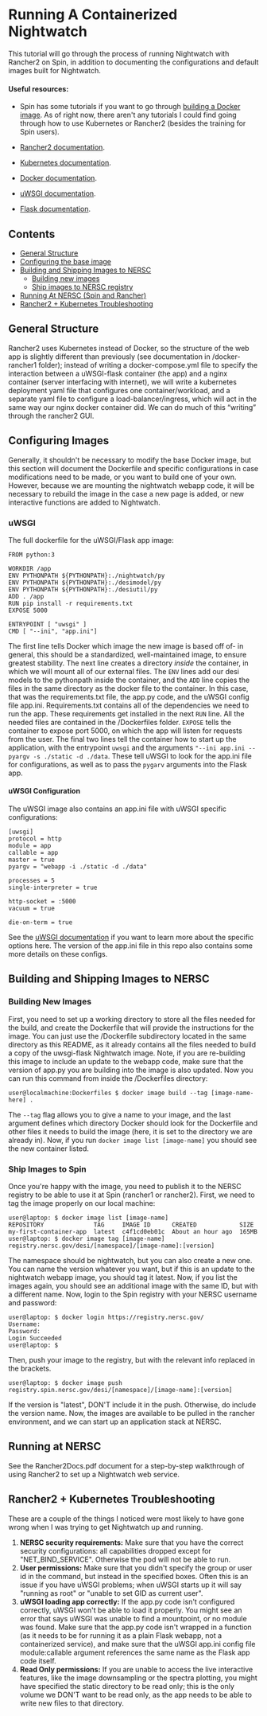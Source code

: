 # Running A Containerized Nightwatch 
This tutorial will go through the process of running Nightwatch with Rancher2 on Spin, in addition to documenting the configurations and default images built for Nightwatch.

#### Useful resources:
- Spin has some tutorials if you want to go through [building a Docker image](https://docs.nersc.gov/services/spin/getting_started/lesson-1/). As of right now, there aren't any tutorials I could find going through how to use Kubernetes or Rancher2 (besides the training for Spin users).

- [Rancher2 documentation](https://rancher.com/docs/rancher/v2.x/en/).

- [Kubernetes documentation](https://kubernetes.io/docs/home/).

- [Docker documentation](https://docs.docker.com/).

- [uWSGI documentation](https://uwsgi-docs.readthedocs.io/en/latest/index.html).

- [Flask documentation](https://flask.palletsprojects.com/en/1.1.x/).

## Contents
- [General Structure](#general-structure) 
- [Configuring the base image](#configuring-the-base-image)
- [Building and Shipping Images to NERSC](#building-and-shipping-images-to-nersc)
  - [Building new images](#building-new-images)
  - [Ship images to NERSC registry](#ship-images-to-spin)
- [Running At NERSC (Spin and Rancher)](#running-at-nersc)
- [Rancher2 + Kubernetes Troubleshooting](#rancher2--kubernetes-troubleshooting)

## General Structure
Rancher2 uses Kubernetes instead of Docker, so the structure of the web app is slightly different than previously (see documentation in /docker-rancher1 folder); instead of writing a docker-compose.yml file to specify the interaction between a uWSGI-flask container (the app) and a nginx container (server interfacing with internet), we will write a kubernetes deployment yaml file that configures one container/workload, and a separate yaml file to configure a load-balancer/ingress, which will act in the same way our nginx docker container did. We can do much of this “writing” through the rancher2 GUI. 

## Configuring Images
Generally, it shouldn't be necessary to modify the base Docker image, but this section will document the Dockerfile and specific configurations in case modifications need to be made, or you want to build one of your own. However, because we are mounting the nightwatch webapp code, it will be necessary to rebuild the image in the case a new page is added, or new interactive functions are added to Nightwatch. 

### uWSGI
The full dockerfile for the uWSGI/Flask app image:
```
FROM python:3

WORKDIR /app
ENV PYTHONPATH ${PYTHONPATH}:./nightwatch/py
ENV PYTHONPATH ${PYTHONPATH}:./desimodel/py
ENV PYTHONPATH ${PYTHONPATH}:./desiutil/py
ADD . /app
RUN pip install -r requirements.txt
EXPOSE 5000

ENTRYPOINT [ "uwsgi" ]
CMD [ "--ini", "app.ini"]
```
The first line tells Docker which image the new image is based off of- in general, this should be a standardized, well-maintained image, to ensure greatest stability. The next line creates a directory *inside* the container, in which we will mount all of our external files. The `ENV` lines add our desi models to the pythonpath inside the container, and the `ADD` line copies the files in the same directory as the docker file to the container. In this case, that was the requirements.txt file, the app.py code, and the uWSGI config file app.ini. Requirements.txt contains all of the dependencies we need to run the app. These requirements get installed in the next `RUN` line. All the needed files are contained in the /Dockerfiles folder. `EXPOSE` tells the container to expose port 5000, on which the app will listen for requests from the user. The final two lines tell the container how to start up the application, with the entrypoint `uwsgi` and the arguments `"--ini app.ini --pyargv -s ./static -d ./data`. These tell uWSGI to look for the app.ini file for configurations, as well as to pass the `pygarv` arguments into the Flask app.

#### uWSGI Configuration
The uWSGI image also contains an app.ini file with uWSGI specific configurations:
```
[uwsgi]
protocol = http
module = app
callable = app
master = true
pyargv = "webapp -i ./static -d ./data"

processes = 5
single-interpreter = true

http-socket = :5000
vacuum = true

die-on-term = true
```
See the [uWSGI documentation](https://uwsgi-docs.readthedocs.io/en/latest/CustomOptions.html) if you want to learn more about the specific options here. The version of the app.ini file in this repo also contains some more details on these configs.

## Building and Shipping Images to NERSC
### Building New Images
First, you need to set up a working directory to store all the files needed for the build, and create the Dockerfile that will provide the instructions for the image. You can just use the /Dockerfile subdirectory located in the same directory as this README, as it already contains all the files needed to build a copy of the uwsgi-flask Nightwatch image. Note, if you are re-building this image to include an update to the webapp code, make sure that the version of app.py you are building into the image is also updated. Now you can run this command from inside the /Dockerfiles directory:

```
user@localmachine:Dockerfiles $ docker image build --tag [image-name-here] .
```
The `--tag` flag allows you to give a name to your image, and the last argument defines which directory Docker should look for the Dockerfile and other files it needs to build the image (here, it is set to the directory we are already in). Now, if you run `docker image list [image-name]` you should see the new container listed. 

### Ship Images to Spin
Once you're happy with the image, you need to publish it to the NERSC registry to be able to use it at Spin (rancher1 or rancher2). First, we need to tag the image properly on our local machine:
```
user@laptop: $ docker image list [image-name]
REPOSITORY              TAG     IMAGE ID      CREATED            SIZE
my-first-container-app  latest  c4f1cd0eb01c  About an hour ago  165MB
user@laptop: $ docker image tag [image-name] registry.nersc.gov/desi/[namespace]/[image-name]:[version]
```
The namespace should be nightwatch, but you can also create a new one. You can name the version whatever you want, but if this is an update to the nightwatch webapp image, you should tag it latest. Now, if you list the images again, you should see an additional image with the same ID, but with a different name. Now, login to the Spin registry with your NERSC username and password:
```
user@laptop: $ docker login https://registry.nersc.gov/
Username:
Password:
Login Succeeded
user@laptop: $
```
Then, push your image to the registry, but with the relevant info replaced in the brackets.
```
user@laptop: $ docker image push registry.spin.nersc.gov/desi/[namespace]/[image-name]:[version]
```
If the version is "latest", DON'T include it in the push. Otherwise, do include the version name. Now, the images are available to be pulled in the rancher environment, and we can start up an application stack at NERSC.

## Running at NERSC
See the Rancher2Docs.pdf document for a step-by-step walkthrough of using Rancher2 to set up a Nightwatch web service.

## Rancher2 + Kubernetes Troubleshooting
These are a couple of the things I noticed were most likely to have gone wrong when I was trying to get Nightwatch up and running.

 1. **NERSC security requirements:** Make sure that you have the correct security configurations: all capabilities dropped except for "NET_BIND_SERVICE". Otherwise the pod will not be able to run.
 2. **User permissions:** Make sure that you didn't specify the group or user id in the command, but instead in the specified boxes. Often this is an issue if you have uWSGI problems; when uWSGI starts up it will say "running as root" or "unable to set GID as current user".
 3. **uWSGI loading app correctly:** If the app.py code isn't configured correctly, uWSGI won't be able to load it properly. You might see an error that says uWSGI was unable to find a mountpoint, or no module was found. Make sure that the app.py code isn't wrapped in a function (as it needs to be for running it as a plain Flask webapp, not a containerized service), and make sure that the uWSGI app.ini config file module:callable argument references the same name as the Flask app code itself.
 4. **Read Only permissions:** If you are unable to access the live interactive features, like the image downsampling or the spectra plotting, you might have specified the static directory to be read only; this is the only volume we DON'T want to be read only, as the app needs to be able to write new files to that directory.

